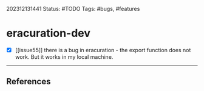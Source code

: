 202312131441
Status: #TODO
Tags: #bugs, #features

# eracuration-dev

- [x] [[issue55]] there is a bug in eracuration - the export function does not work. But it works in my local machine. 

---
## References
